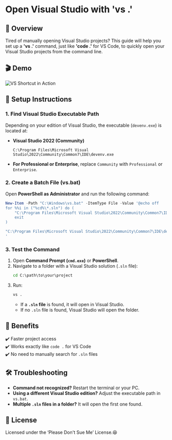 # Open Visual Studio with 'vs .'

## 🚀 Overview
Tired of manually opening Visual Studio projects? This guide will help you set up a **'vs .'** command, just like **'code .'** for VS Code, to quickly open your Visual Studio projects from the command line.

## 🎬 Demo
![VS Shortcut in Action](https://github.com/Florianvhunnik/OpenVisualStudioShortcut/preview.gif)

## 🔧 Setup Instructions

### **1. Find Visual Studio Executable Path**
Depending on your edition of Visual Studio, the executable (`devenv.exe`) is located at:

- **Visual Studio 2022 (Community)**  
  ```plaintext
  C:\Program Files\Microsoft Visual Studio\2022\Community\Common7\IDE\devenv.exe
  ```
- **For Professional or Enterprise**, replace `Community` with `Professional` or `Enterprise`.

### **2. Create a Batch File (vs.bat)**
Open **PowerShell as Administrator** and run the following command:

```powershell
New-Item -Path "C:\Windows\vs.bat" -ItemType File -Value '@echo off
for %%i in ("%cd%\*.sln") do (
    "C:\Program Files\Microsoft Visual Studio\2022\Community\Common7\IDE\devenv.exe" "%%i"
    exit
)

"C:\Program Files\Microsoft Visual Studio\2022\Community\Common7\IDE\devenv.exe" %1'
'
```

### **3. Test the Command**
1. Open **Command Prompt (`cmd.exe`)** or **PowerShell**.
2. Navigate to a folder with a Visual Studio solution (`.sln` file):
   ```cmd
   cd C:\path\to\your\project
   ```
3. Run:
   ```cmd
   vs .
   ```
   - If a **`.sln` file** is found, it will open in Visual Studio.
   - If no `.sln` file is found, Visual Studio will open the folder.

## 🎯 Benefits
✔️ Faster project access  
✔️ Works exactly like `code .` for VS Code  
✔️ No need to manually search for `.sln` files  

## 🛠️ Troubleshooting
- **Command not recognized?** Restart the terminal or your PC.
- **Using a different Visual Studio edition?** Adjust the executable path in `vs.bat`.
- **Multiple `.sln` files in a folder?** It will open the first one found.

## 📌 License
Licensed under the ‘Please Don't Sue Me’ License.😆
